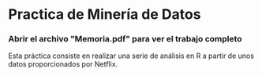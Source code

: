 # Practica de Minería de Datos

### Abrir el archivo "Memoria.pdf" para ver el trabajo completo

Esta práctica consiste en realizar una serie de análisis en R a partir de unos datos proporcionados por Netflix.
